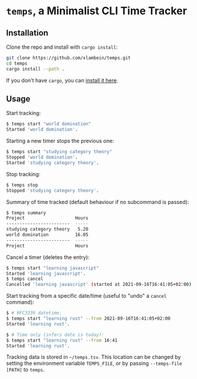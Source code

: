 # `temps`, a Minimalist CLI Time Tracker

## Installation

Clone the repo and install with `cargo install`:

```sh
git clone https://github.com/xlambein/temps.git
cd temps
cargo install --path .
```

If you don't have `cargo`, you can [install it here](https://doc.rust-lang.org/cargo/getting-started/installation.html).

## Usage

Start tracking:

```sh
$ temps start "world domination"
Started 'world domination'.
```

Starting a new timer stops the previous one:

```sh
$ temps start "studying category theory"
Stopped 'world domination'.
Started 'studying category theory'.
```

Stop tracking:

```sh
$ temps stop
Stopped 'studying category theory'.
```

Summary of time tracked (default behaviour if no subcommand is passed):

```sh
$ temps summary
Project                   Hours  
------------------------  -----  
studying category theory   5.20  
world domination          16.05  
------------------------  -----  
Project                   Hours
```

Cancel a timer (deletes the entry):

```sh
$ temps start "learning javascript"
Started 'learning javascript'.
$ temps cancel
Cancelled 'learning javascript' (started at 2021-09-16T16:41:05+02:00).
```

Start tracking from a specific date/time (useful to "undo" a `cancel` command):

```sh
$ # RFC3339 datetime:
$ temps start "learning rust" --from 2021-09-16T16:41:05+02:00
Started 'learning rust'.

$ # Time only (infers date is today):
$ temps start "learning rust" --from 16:41
Started 'learning rust'.
```

Tracking data is stored in `~/temps.tsv`.  This location can be changed by setting the environment variable `TEMPS_FILE`, or by passing `--temps-file [PATH]` to `temps`.
